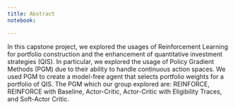 ```yaml
---
title: Abstract
notebook:

---
```


In this capstone project, we explored the usages of Reinforcement Learning for portfolio construction and the enhancement of quantitative investment strategies (QIS). In particular, we explored the usage of Policy Gradient Methods (PGM) due to their ability to handle continuous action spaces. We used PGM to create a model-free agent that selects portfolio weights for a portfolio of QIS. The PGM which our group explored are: REINFORCE, REINFORCE with Baseline, Actor-Critic, Actor-Critic with Eligibility Traces, and Soft-Actor Critic.
